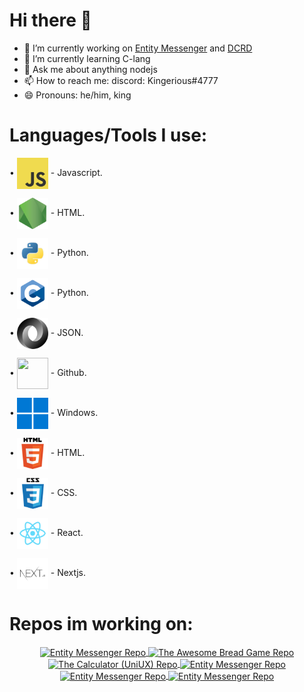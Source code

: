 ### <h1>Hi there 👋</h1>

- 🔭 I’m currently working on [Entity Messenger](https://entitymessenger.tk) and [DCRD](https://drcd-com-mdxwarriorxop.vercel.app/)
- 🌱 I’m currently learning C-lang
- 💬 Ask me about anything nodejs
- 📫 How to reach me: discord: Kingerious#4777
- 😄 Pronouns: he/him, king

### <h1>Languages/Tools I use:</h1>

• <img align="center" height="50px" width="50px" src="https://raw.githubusercontent.com/github/explore/80688e429a7d4ef2fca1e82350fe8e3517d3494d/topics/javascript/javascript.png" /> - Javascript.    

• <img align="center" height="50px" width="50px" src="https://raw.githubusercontent.com/github/explore/80688e429a7d4ef2fca1e82350fe8e3517d3494d/topics/nodejs/nodejs.png" /> - HTML.

• <img align="center" height="50px" width="50px" src="https://raw.githubusercontent.com/github/explore/80688e429a7d4ef2fca1e82350fe8e3517d3494d/topics/python/python.png" /> - Python. 

• <img align="center" height="50px" width="50px" src="https://raw.githubusercontent.com/github/explore/80688e429a7d4ef2fca1e82350fe8e3517d3494d/topics/c/c.png" /> - Python. 

• <img align="center" height="50px" width="50px" src="https://raw.githubusercontent.com/github/explore/80688e429a7d4ef2fca1e82350fe8e3517d3494d/topics/json/json.png" /> - JSON.

• <img align="center" height="50px" width="50px" src="https://github.githubassets.com/images/modules/logos_page/GitHub-Mark.png" /> - Github.

• <img align="center" height="50px" width="50px" src="https://raw.githubusercontent.com/github/explore/80688e429a7d4ef2fca1e82350fe8e3517d3494d/topics/windows/windows.png" /> - Windows.

• <img align="center" height="50px" width="50px" src="https://raw.githubusercontent.com/github/explore/80688e429a7d4ef2fca1e82350fe8e3517d3494d/topics/html/html.png" /> - HTML.

• <img align="center" height="50px" width="50px" src="https://raw.githubusercontent.com/github/explore/80688e429a7d4ef2fca1e82350fe8e3517d3494d/topics/css/css.png" /> - CSS.

• <img align="center" height="50px" width="50px" src="https://raw.githubusercontent.com/github/explore/80688e429a7d4ef2fca1e82350fe8e3517d3494d/topics/react/react.png" /> - React.

• <img align="center" height="50px" width="50px" src="https://raw.githubusercontent.com/github/explore/28b02bbc9ad9f7a503c43775aebeb515dc2da5fc/topics/nextjs/nextjs.png" /> - Nextjs.

### <h1>Repos im working on:</h1>

<p align="center">
  <a href="https://github.com/MDxWARRIORxOP/EntityMessenger">
    <img align="center" src="https://github-readme-stats.vercel.app/api/pin?username=MDxWARRIORxOP&repo=EntityMessenger&theme=dark&show_owner=true" alt="Entity Messenger Repo"/>
  </a>
  <a href="https://github.com/MDxWARRIORxOP/Bread">
    <img align="center" src="https://github-readme-stats.vercel.app/api/pin?username=MDxWARRIORxOP&repo=Bread&theme=dark&show_owner=true" alt="The Awesome Bread Game Repo"/>
  </a>
  <a href="https://github.com/UFO-Studios/TheAlienDoctor.com">
    <img align="center" src="https://github-readme-stats.vercel.app/api/pin?username=UFO-Studios&repo=TheAlienDoctor.com&theme=dark&show_owner=true" alt="The Calculator (UniUX) Repo"/>
  </a>
  <a href="https://github.com/UFO-Studios/AlienBot-2.0">
    <img align="center" src="https://github-readme-stats.vercel.app/api/pin?username=UFO-Studios&repo=AlienBot-2.0&theme=dark&show_owner=true" alt="Entity Messenger Repo"/>
  </a>
   <a href="https://github.com/MDxWARRIORxOP/TheLoafLanguage">
    <img align="center" src="https://github-readme-stats.vercel.app/api/pin?username=MDxWARRIORxOP&repo=TheLoafLanguage&theme=dark&show_owner=true" alt="Entity Messenger Repo"/>
  </a>
    <a href="https://github.com/MDxWARRIORxOP/Bread">
    <img align="center" src="https://github-readme-stats.vercel.app/api/pin?username=MDxWARRIORxOP&repo=Bread&theme=dark&show_owner=true" alt="Entity Messenger Repo"/>
  </a>
</p>
